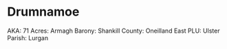 # Drumnamoe

AKA: 71
Acres: Armagh
Barony: Shankill
County: Oneilland East
PLU: Ulster
Parish: Lurgan